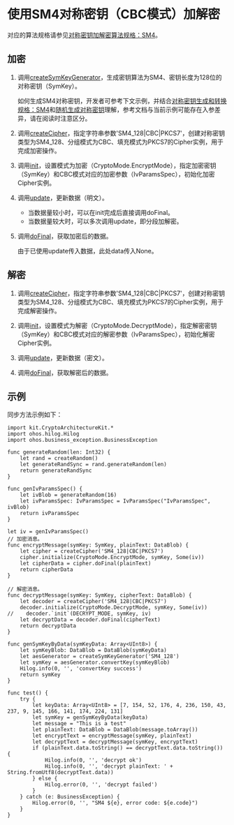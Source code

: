 # 使用SM4对称密钥（CBC模式）加解密

对应的算法规格请参见[对称密钥加解密算法规格：SM4](./cj-crypto-sym-encrypt-decrypt-spec.md#sm4)。

## 加密

1. 调用[createSymKeyGenerator](../../../../reference/source_zh_cn/CryptoArchitectureKit/cj-apis-crypto.md#func-createsymkeygeneratorstring)，生成密钥算法为SM4、密钥长度为128位的对称密钥（SymKey）。

    如何生成SM4对称密钥，开发者可参考下文示例，并结合[对称密钥生成和转换规格：SM4](./cj-crypto-sym-key-generation-conversion-spec.md#sm4)和[随机生成对称密钥](./cj-crypto-generate-sym-key-randomly.md)理解，参考文档与当前示例可能存在入参差异，请在阅读时注意区分。

2. 调用[createCipher](../../../../reference/source_zh_cn/CryptoArchitectureKit/cj-apis-crypto.md#func-createcipherstring)，指定字符串参数'SM4_128|CBC|PKCS7'，创建对称密钥类型为SM4_128、分组模式为CBC、填充模式为PKCS7的Cipher实例，用于完成加密操作。

3. 调用[init](../../../../reference/source_zh_cn/CryptoArchitectureKit/cj-apis-crypto.md#func-initcryptomode-key-paramsspec)，设置模式为加密（CryptoMode.EncryptMode），指定加密密钥（SymKey）和CBC模式对应的加密参数（IvParamsSpec），初始化加密Cipher实例。

4. 调用[update](../../../../reference/source_zh_cn/CryptoArchitectureKit/cj-apis-crypto.md#func-updatedatablob)，更新数据（明文）。

    - 当数据量较小时，可以在init完成后直接调用doFinal。
    - 当数据量较大时，可以多次调用update，即分段加解密。

5. 调用[doFinal](../../../../reference/source_zh_cn/CryptoArchitectureKit/cj-apis-crypto.md#func-dofinaldatablob)，获取加密后的数据。

   由于已使用update传入数据，此处data传入None。

## 解密

1. 调用[createCipher](../../../../reference/source_zh_cn/CryptoArchitectureKit/cj-apis-crypto.md#func-createcipherstring)，指定字符串参数'SM4_128|CBC|PKCS7'，创建对称密钥类型为SM4_128、分组模式为CBC、填充模式为PKCS7的Cipher实例，用于完成解密操作。

2. 调用[init](../../../../reference/source_zh_cn/CryptoArchitectureKit/cj-apis-crypto.md#func-initcryptomode-key-paramsspec)，设置模式为解密（CryptoMode.DecryptMode），指定解密密钥（SymKey）和CBC模式对应的解密参数（IvParamsSpec），初始化解密Cipher实例。

3. 调用[update](../../../../reference/source_zh_cn/CryptoArchitectureKit/cj-apis-crypto.md#func-updatedatablob)，更新数据（密文）。

4. 调用[doFinal](../../../../reference/source_zh_cn/CryptoArchitectureKit/cj-apis-crypto.md#func-dofinaldatablob)，获取解密后的数据。

## 示例

同步方法示例如下：

<!-- compile -->

```cangjie
import kit.CryptoArchitectureKit.*
import ohos.hilog.Hilog
import ohos.business_exception.BusinessException

func generateRandom(len: Int32) {
    let rand = createRandom()
    let generateRandSync = rand.generateRandom(len)
    return generateRandSync
}

func genIvParamsSpec() {
    let ivBlob = generateRandom(16)
    let ivParamsSpec: IvParamsSpec = IvParamsSpec("IvParamsSpec", ivBlob)
    return ivParamsSpec
}

let iv = genIvParamsSpec()
// 加密消息。
func encryptMessage(symKey: SymKey, plainText: DataBlob) {
    let cipher = createCipher('SM4_128|CBC|PKCS7')
    cipher.initialize(CryptoMode.EncryptMode, symKey, Some(iv))
    let cipherData = cipher.doFinal(plainText)
    return cipherData
}

// 解密消息。
func decryptMessage(symKey: SymKey, cipherText: DataBlob) {
    let decoder = createCipher('SM4_128|CBC|PKCS7')
    decoder.initialize(CryptoMode.DecryptMode, symKey, Some(iv))
//    decoder.`init`(DECRYPT_MODE, symKey, iv)
    let decryptData = decoder.doFinal(cipherText)
    return decryptData
}

func genSymKeyByData(symKeyData: Array<UInt8>) {
    let symKeyBlob: DataBlob = DataBlob(symKeyData)
    let aesGenerator = createSymKeyGenerator('SM4_128')
    let symKey = aesGenerator.convertKey(symKeyBlob)
    Hilog.info(0, '', 'convertKey success')
    return symKey
}

func test() {
    try {
        let keyData: Array<UInt8> = [7, 154, 52, 176, 4, 236, 150, 43, 237, 9, 145, 166, 141, 174, 224, 131]
        let symKey = genSymKeyByData(keyData)
        let message = "This is a test"
        let plainText: DataBlob = DataBlob(message.toArray())
        let encryptText = encryptMessage(symKey, plainText)
        let decryptText = decryptMessage(symKey, encryptText)
        if (plainText.data.toString() == decryptText.data.toString()) {
            Hilog.info(0, '', 'decrypt ok')
            Hilog.info(0, '', 'decrypt plainText: ' + String.fromUtf8(decryptText.data))
        } else {
            Hilog.error(0, '', 'decrypt failed')
        }
    } catch (e: BusinessException) {
        Hilog.error(0, '', "SM4 ${e}, error code: ${e.code}")
    }
}

```
